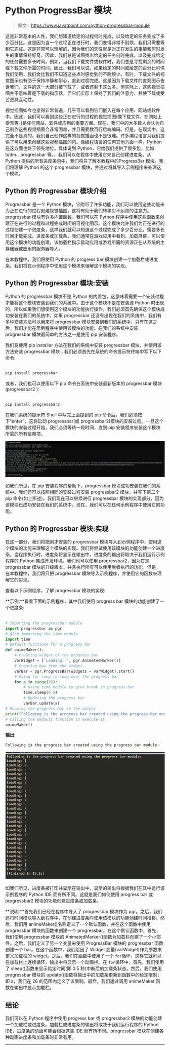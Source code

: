 # Python ProgressBar 模块

> 原文：<https://www.javatpoint.com/python-progressbar-module>

这是非常基本的人性，我们想知道给定的过程何时完成，以及给定的任务完成了多少百分比。这是因为当一个过程正在进行时，我们变得非常不耐烦，我们只需要等到它完成。这是非常可以理解的，因为我们的天性就是对正在发生的事情和何时发生的事情保持好奇。因此，我们总是试图找出给定的任务何时完成，以及完成给定的任务需要多长时间。例如，当我们下载文件或软件时，我们总是寻找剩余的时间或下载文件所需的时间。因此，我们可以说，如果给定的时间或给定的百分比可供我们使用，我们会比我们不知道这些点时感觉到的不耐烦少。有时，下载文件的视觉图示也有助于保持冷静和耐心，直到过程完成。这是因为下载文件的直观图示告诉我们，文件的这一大部分被下载了，或者还剩下这么多。但实际上，这些视觉插图并不意味着是下载的指示器，但它们实际上保持了我们的注意力，并使下载或受苦更具互动性。

视觉插图如今也变得非常普遍，几乎可以看到它们嵌入在每个应用、网站或软件中。因此，我们可以看到这些正在进行的过程的视觉插图(像下载文件、在网站上受苦等。)是任何网站、软件或应用的重要方面。现在，我们中的大多数人会认为自己制作这些视频插图会非常困难，并且需要数百行后端编码。但是，在现实中，这完全不是真的，我们自己创作这样的视觉插画也不是很难。许多编程语言为我们提供了可以用来创建这些视频插图的包。像编程语言的任何其他方面一样，Python 在这方面也处于领先地位。具体说到 Python，它给我们提供了很多包，比如 tqdm、progressbar 等。，我们可以在程序中使用它来自己创建进度条。从 Python 提供的所有进度条包中，我们将只了解本教程中的ProgressBar 模块。我们将理解 Python 的这个 progressbar 模块，并通过将其导入示例程序来处理这个模块。

## Python 的 Progressbar 模块介绍

Progressbar 是一个 Python 模块，它附带了许多功能，我们可以使用这些功能来为正在进行的过程创建视觉插图，这将有助于我们转移对不耐烦的注意力。progressbar 模块有许多内置函数，我们可以在 Python 程序中使用这些函数来创建正在进行的过程和过程完成时间的可视化图示。这个模块允许我们为正在进行的过程创建一个进度条，这样我们就可以知道这个过程完成了多少百分比，需要多长时间才能完成。进度条或加载条，我们通常在游戏应用中看到，加载屏幕，可以使用这个模块的功能创建。该加载栏指示启动应用或游戏所需的资源正在从系统的主存储器或应用的服务器导入。

在本教程中，我们将使用 Python 的 progress bar 模块创建一个加载栏或进度条。我们将在示例程序中使用这个模块来理解这个模块的实现。

## Python 的 Progressbar 模块:安装

Python 的 progressbar 模块不是 Python 的内置包，这意味着需要一个安装过程才能将这个模块安装到我们的系统中。由于这个模块不是在安装源 Python 时出现的，所以如果我们想使用这个模块的功能执行操作，我们必须首先确保这个模块成功安装在我们的系统中。如果 progressbar 还没有出现在我们的系统中，我们有多种安装方法可以用来将 progressbar 模块安装到我们的系统中，只有在这之后，我们才能在示例程序中使用该模块的功能。在我们的系统中安装 progressbar 模块最简单的方法之一是使用 pip 安装程序。

我们将使用 pip installer 方法在我们的系统中安装 progressbar 模块，并使用该方法安装 progressbar 模块；我们必须首先在系统的命令提示符终端中写下以下命令:

```py

pip install progressbar

```

或者，我们也可以使用以下 pip 命令在系统中安装最新版本的 progressbar 模块(progressbar2 ):

```py

pip install progressbar2

```

在我们系统的提示符 Shell 中写完上面提到的 pip 命令后，我们必须按下“enter”，这将启动 progressbar(或 progressbar2)模块的安装过程。一旦这个模块的安装过程开始，我们必须等待一段时间，直到 pip 安装程序安装这个模块所需的所有依赖项。

![Python Progressbar Module](img/05deddde4b0405c813731e85acb67cad.png)

如我们所见，在 pip 安装程序的帮助下，progressbar 模块成功安装在我们的系统中。我们还可以按照相同的安装过程安装 progressbar2 模块，并写下第二个 pip 命令(如上所述)。我们现在可以继续进行 progressbar 模块的实现部分，因为该模块已成功安装在我们的系统中，现在，我们可以在任何示例程序中使用它的功能。

## Python 的 Progressbar 模块:实现

在这一部分，我们将把刚才安装的 progressbar 模块导入到示例程序中，使用这个模块的功能来理解这个模块的实现。我们将尝试使用该模块的功能创建一个进度条，当程序执行时，进度条将显示在输出中。进度条的输出将取决于我们运行示例程序的 Python 集成开发环境。我们也可以使用 progressbar2，因为它是 progressbar 模块的升级版本，并且执行所有可以使用后者执行的功能。但是，在本教程中，我们将只把 progressbar 模块导入示例程序，并使用它的函数来理解它的实现。

查看以下示例程序，了解 progressbar 模块的实现:

**示例:**看看下面的示例程序，其中我们使用 progress bar 模块的功能创建了一个进度条:

```py

# Importing the progressbar module
import progressbar as pgr
# Also importing the time module
import time 
# Default functions for a progress bar 
def animeMaker():
    # Creating widget of the progress bar
    varWidget = ['Loading: ', pgr.AnimatedMarker()]
    # Creating bar from the widget
    varBar = pgr.ProgressBar(widgets = varWidget).start()
    # Using for loop to loop over the progress bar
    for a in range(26):
        # Using time module to give break in progress bar
        time.sleep(0.5)
        # Updating the progress bar
        varBar.update(a)
# Showing the progress bar in the output
print("Following is the progress bar created using the progress bar module: ")
# Calling the default function to execute it 
animeMaker()

```

**输出:**

```py
Following is the progress bar created using the progress bar module:

```

![Python Progressbar Module](img/09ed795fab6f20863d9a75cbf6dca94c.png)

如我们所见，进度条被打印并显示在输出中，显示的输出将根据我们在其中运行该示例程序的 Python IDE 而有所不同。这就是我们如何使用 progress bar 或 progressbar2 模块的功能创建进度条或加载条。

**说明:**首先我们已经在程序中导入了 progressbar 模块作为 pgr。之后，我们还将时间模块导入到程序中，在创建进度条时使用该模块的功能创建时间推移。然后，我们用 animeMaker()名称定义了一个默认函数，并在这个函数中使用 progressbar 模块的函数来创建一个 progressbar。在这个默认函数中，首先，我们使用 progressbar 模块的 AnimatedMarker()函数为加载栏创建了一个小部件。之后，我们定义了另一个变量来使用 ProgressBar 模块的 progressbar 函数创建一个 bar。在这个函数中，我们给出了 Widget 变量(varWidget)作为参数来定义加载栏的 widget。之后，我们在函数中使用了一个 `for`循环，这样它就可以在加载栏上连续循环，输出中将显示一个动画栏。在 `for`循环中，首先，我们使用了 sleep()函数来显示给定时间(即 0.5 秒)中断后的加载条状态。然后，我们使用 progressbar 模块的 update()函数将输出中的加载条更新到函数中的给定限制，即 a，我们在 26 的范围内定义了该限制。最后，我们通过调用 animeMaker 函数在输出中显示加载栏。

## 结论

我们可以在 Python 程序中使用 progress bar 或 progressbar2 模块的功能创建一个加载栏或进度条。加载栏或进度条的输出将取决于我们运行程序的 Python IDE，进度条的动画可能会根据这些 IDE 而有所不同。progressbar 模块在创建各种动画进度条和加载条时非常有用。

* * *